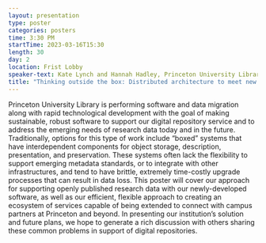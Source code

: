 ```yaml
---
layout: presentation
type: poster
categories: posters
time: 3:30 PM
startTime: 2023-03-16T15:30
length: 30
day: 2
location: Frist Lobby
speaker-text: Kate Lynch and Hannah Hadley, Princeton University Library
title: "Thinking outside the box: Distributed architecture to meet new challenges for openly published research data"
---
```

Princeton University Library is performing software and data migration along with rapid
technological development with the goal of making sustainable, robust software to support our
digital repository service and to address the emerging needs of research data today and in the
future. Traditionally, options for this type of work include “boxed” systems that have
interdependent components for object storage, description, presentation, and preservation. These
systems often lack the flexibility to support emerging metadata standards, or to integrate with
other infrastructures, and tend to have brittle, extremely time-costly upgrade processes that can
result in data loss. This poster will cover our approach for supporting openly published research
data with our newly-developed software, as well as our efficient, flexible approach to creating an
ecosystem of services capable of being extended to connect with campus partners at Princeton and
beyond. In presenting our institution’s solution and future plans, we hope to generate a rich
discussion with others sharing these common problems in support of digital repositories. 
